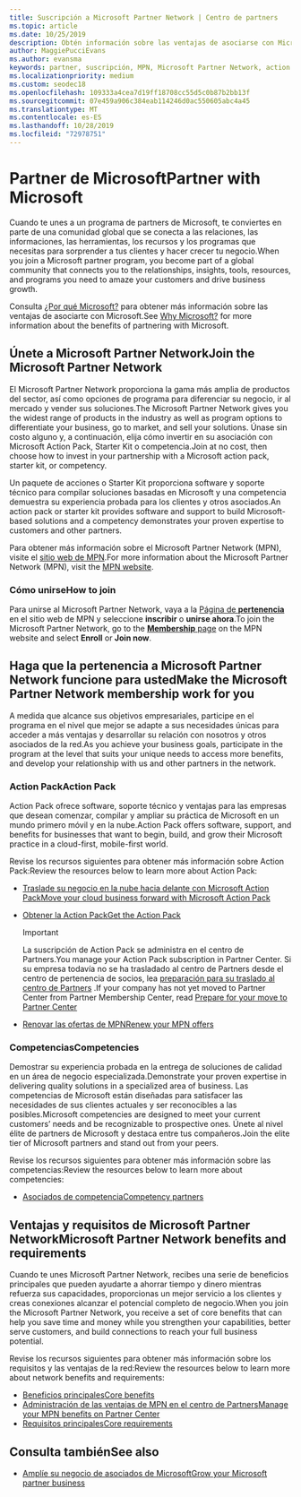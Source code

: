 ```yaml
---
title: Suscripción a Microsoft Partner Network | Centro de partners
ms.topic: article
ms.date: 10/25/2019
description: Obtén información sobre las ventajas de asociarse con Microsoft. El Microsoft Partner Network proporciona la gama más amplia de productos del sector, así como opciones de programa para diferenciar su negocio, ir al mercado y vender sus soluciones.
author: MaggiePucciEvans
ms.author: evansma
keywords: partner, suscripción, MPN, Microsoft Partner Network, action pack, MAPS, suscripción a action pack, ventajas, ventajas de MPN, suscripción, silver, gold, competencias
ms.localizationpriority: medium
ms.custom: seodec18
ms.openlocfilehash: 109333a4cea7d19ff18708cc55d5c0b87b2bb13f
ms.sourcegitcommit: 07e459a906c384eab114246d0ac550605abc4a45
ms.translationtype: MT
ms.contentlocale: es-ES
ms.lasthandoff: 10/28/2019
ms.locfileid: "72978751"
---
```

# <a name="partner-with-microsoft"></a><span data-ttu-id="5ec62-105">Partner de Microsoft</span><span class="sxs-lookup"><span data-stu-id="5ec62-105">Partner with Microsoft</span></span>

<span data-ttu-id="5ec62-106">Cuando te unes a un programa de partners de Microsoft, te conviertes en parte de una comunidad global que se conecta a las relaciones, las informaciones, las herramientas, los recursos y los programas que necesitas para sorprender a tus clientes y hacer crecer tu negocio.</span><span class="sxs-lookup"><span data-stu-id="5ec62-106">When you join a Microsoft partner program, you become part of a global community that connects you to the relationships, insights, tools, resources, and programs you need to amaze your customers and drive business growth.</span></span>

<span data-ttu-id="5ec62-107">Consulta [¿Por qué Microsoft?](https://partner.microsoft.com/business-opportunities/why-microsoft) para obtener más información sobre las ventajas de asociarte con Microsoft.</span><span class="sxs-lookup"><span data-stu-id="5ec62-107">See [Why Microsoft?](https://partner.microsoft.com/business-opportunities/why-microsoft) for more information about the benefits of partnering with Microsoft.</span></span> 

## <a name="join-the-microsoft-partner-network"></a><span data-ttu-id="5ec62-108">Únete a Microsoft Partner Network</span><span class="sxs-lookup"><span data-stu-id="5ec62-108">Join the Microsoft Partner Network</span></span>

<!-- 12/5/18 The content below was copied and pasted directly from the Membership page of the MPN site (https://partner.microsoft.com/membership)-->

<span data-ttu-id="5ec62-109">El Microsoft Partner Network proporciona la gama más amplia de productos del sector, así como opciones de programa para diferenciar su negocio, ir al mercado y vender sus soluciones.</span><span class="sxs-lookup"><span data-stu-id="5ec62-109">The Microsoft Partner Network gives you the widest range of products in the industry as well as program options to differentiate your business, go to market, and sell your solutions.</span></span> <span data-ttu-id="5ec62-110">Únase sin costo alguno y, a continuación, elija cómo invertir en su asociación con Microsoft Action Pack, Starter Kit o competencia.</span><span class="sxs-lookup"><span data-stu-id="5ec62-110">Join at no cost, then choose how to invest in your partnership with a Microsoft action pack, starter kit, or competency.</span></span>

<span data-ttu-id="5ec62-111">Un paquete de acciones o Starter Kit proporciona software y soporte técnico para compilar soluciones basadas en Microsoft y una competencia demuestra su experiencia probada para los clientes y otros asociados.</span><span class="sxs-lookup"><span data-stu-id="5ec62-111">An action pack or starter kit provides software and support to build Microsoft-based solutions and a competency demonstrates your proven expertise to customers and other partners.</span></span>

<span data-ttu-id="5ec62-112">Para obtener más información sobre el Microsoft Partner Network (MPN), visite el [sitio web de MPN](https://partner.microsoft.com/commercial).</span><span class="sxs-lookup"><span data-stu-id="5ec62-112">For more information about the Microsoft Partner Network (MPN), visit the [MPN website](https://partner.microsoft.com/commercial).</span></span>

### <a name="how-to-join"></a><span data-ttu-id="5ec62-113">Cómo unirse</span><span class="sxs-lookup"><span data-stu-id="5ec62-113">How to join</span></span>

<span data-ttu-id="5ec62-114">Para unirse al Microsoft Partner Network, vaya a la [Página de **pertenencia** ](https://partner.microsoft.com/membership) en el sitio web de MPN y seleccione **inscribir** o **unirse ahora**.</span><span class="sxs-lookup"><span data-stu-id="5ec62-114">To join the Microsoft Partner Network, go to the [**Membership** page](https://partner.microsoft.com/membership) on the MPN website and select **Enroll** or **Join now**.</span></span>

## <a name="make-the-microsoft-partner-network-membership-work-for-you"></a><span data-ttu-id="5ec62-115">Haga que la pertenencia a Microsoft Partner Network funcione para usted</span><span class="sxs-lookup"><span data-stu-id="5ec62-115">Make the Microsoft Partner Network membership work for you</span></span>

<!-- 10/25/2019 The content below content from the Membership pages of the MPN site (https://partner.microsoft.com/membership) and additional updated content.-->

<span data-ttu-id="5ec62-116">A medida que alcance sus objetivos empresariales, participe en el programa en el nivel que mejor se adapte a sus necesidades únicas para acceder a más ventajas y desarrollar su relación con nosotros y otros asociados de la red.</span><span class="sxs-lookup"><span data-stu-id="5ec62-116">As you achieve your business goals, participate in the program at the level that suits your unique needs to access more benefits, and develop your relationship with us and other partners in the network.</span></span>

### <a name="action-pack"></a><span data-ttu-id="5ec62-117">Action Pack</span><span class="sxs-lookup"><span data-stu-id="5ec62-117">Action Pack</span></span>

<span data-ttu-id="5ec62-118">Action Pack ofrece software, soporte técnico y ventajas para las empresas que desean comenzar, compilar y ampliar su práctica de Microsoft en un mundo primero móvil y en la nube.</span><span class="sxs-lookup"><span data-stu-id="5ec62-118">Action Pack offers software, support, and benefits for businesses that want to begin, build, and grow their Microsoft practice in a cloud-first, mobile-first world.</span></span> 

<span data-ttu-id="5ec62-119">Revise los recursos siguientes para obtener más información sobre Action Pack:</span><span class="sxs-lookup"><span data-stu-id="5ec62-119">Review the resources below to learn more about Action Pack:</span></span>

- [<span data-ttu-id="5ec62-120">Traslade su negocio en la nube hacia delante con Microsoft Action Pack</span><span class="sxs-lookup"><span data-stu-id="5ec62-120">Move your cloud business forward with Microsoft Action Pack</span></span>](https://partner.microsoft.com/membership/action-pack)

- [<span data-ttu-id="5ec62-121">Obtener la Action Pack</span><span class="sxs-lookup"><span data-stu-id="5ec62-121">Get the Action Pack</span></span>](mpn-get-action-pack.md)
  
    >[!IMPORTANT]
    ><span data-ttu-id="5ec62-122">La suscripción de Action Pack se administra en el centro de Partners.</span><span class="sxs-lookup"><span data-stu-id="5ec62-122">You manage your Action Pack subscription in Partner Center.</span></span> <span data-ttu-id="5ec62-123">Si su empresa todavía no se ha trasladado al centro de Partners desde el centro de pertenencia de socios, lea [preparación para su traslado al centro de Partners](partner-center/prepare-pmc-pc-migration.md) .</span><span class="sxs-lookup"><span data-stu-id="5ec62-123">If your company has not yet moved to Partner Center from Partner Membership Center, read [Prepare for your move to Partner Center](partner-center/prepare-pmc-pc-migration.md)</span></span>  

- [<span data-ttu-id="5ec62-124">Renovar las ofertas de MPN</span><span class="sxs-lookup"><span data-stu-id="5ec62-124">Renew your MPN offers</span></span>](renew-mpn-offers.md)

### <a name="competencies"></a><span data-ttu-id="5ec62-125">Competencias</span><span class="sxs-lookup"><span data-stu-id="5ec62-125">Competencies</span></span>

<span data-ttu-id="5ec62-126">Demostrar su experiencia probada en la entrega de soluciones de calidad en un área de negocio especializada.</span><span class="sxs-lookup"><span data-stu-id="5ec62-126">Demonstrate your proven expertise in delivering quality solutions in a specialized area of business.</span></span> <span data-ttu-id="5ec62-127">Las competencias de Microsoft están diseñadas para satisfacer las necesidades de sus clientes actuales y ser reconocibles a las posibles.</span><span class="sxs-lookup"><span data-stu-id="5ec62-127">Microsoft competencies are designed to meet your current customers’ needs and be recognizable to prospective ones.</span></span> <span data-ttu-id="5ec62-128">Únete al nivel élite de partners de Microsoft y destaca entre tus compañeros.</span><span class="sxs-lookup"><span data-stu-id="5ec62-128">Join the elite tier of Microsoft partners and stand out from your peers.</span></span>

<span data-ttu-id="5ec62-129">Revise los recursos siguientes para obtener más información sobre las competencias:</span><span class="sxs-lookup"><span data-stu-id="5ec62-129">Review the resources below to learn more about competencies:</span></span>

- [<span data-ttu-id="5ec62-130">Asociados de competencia</span><span class="sxs-lookup"><span data-stu-id="5ec62-130">Competency partners</span></span>](https://partner.microsoft.com/membership/competencies)

## <a name="microsoft-partner-network-benefits-and-requirements"></a><span data-ttu-id="5ec62-131">Ventajas y requisitos de Microsoft Partner Network</span><span class="sxs-lookup"><span data-stu-id="5ec62-131">Microsoft Partner Network benefits and requirements</span></span>

<span data-ttu-id="5ec62-132">Cuando te unes Microsoft Partner Network, recibes una serie de beneficios principales que pueden ayudarte a ahorrar tiempo y dinero mientras refuerza sus capacidades, proporcionas un mejor servicio a los clientes y creas conexiones alcanzar el potencial completo de negocio.</span><span class="sxs-lookup"><span data-stu-id="5ec62-132">When you join the Microsoft Partner Network, you receive a set of core benefits that can help you save time and money while you strengthen your capabilities, better serve customers, and build connections to reach your full business potential.</span></span>

<span data-ttu-id="5ec62-133">Revise los recursos siguientes para obtener más información sobre los requisitos y las ventajas de la red:</span><span class="sxs-lookup"><span data-stu-id="5ec62-133">Review the resources below to learn more about network benefits and requirements:</span></span>

- [<span data-ttu-id="5ec62-134">Beneficios principales</span><span class="sxs-lookup"><span data-stu-id="5ec62-134">Core benefits</span></span>](https://partner.microsoft.com/membership/core-benefits#simple-tab-content-1)
- [<span data-ttu-id="5ec62-135">Administración de las ventajas de MPN en el centro de Partners</span><span class="sxs-lookup"><span data-stu-id="5ec62-135">Manage your MPN benefits on Partner Center</span></span>](manage-your-partner-network-benefits.md)
- [<span data-ttu-id="5ec62-136">Requisitos principales</span><span class="sxs-lookup"><span data-stu-id="5ec62-136">Core requirements</span></span>](https://partner.microsoft.com/membership/core-benefits#simple-tab-content-2)

## <a name="see-also"></a><span data-ttu-id="5ec62-137">Consulta también</span><span class="sxs-lookup"><span data-stu-id="5ec62-137">See also</span></span>
- [<span data-ttu-id="5ec62-138">Amplíe su negocio de asociados de Microsoft</span><span class="sxs-lookup"><span data-stu-id="5ec62-138">Grow your Microsoft partner business</span></span>](grow-your-business.md)
